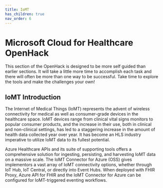```yaml
---
title: IoMT
has_children: true
nav_order: 6
---
```

# Microsoft Cloud for Healthcare OpenHack

This section of the OpenHack is designed to be more self guided than earlier sections. It will take a little more time to accomplish each task and there will often be more than one way to be successful. Take time to explore the tools and make the challenges your own!

## IoMT Introduction 
The Internet of Medical Things (IoMT) represents the advent of wireless connectivity for medical as well as consumer-grade devices in the healthcare space. IoMT devices range from clinical vital signs monitors to popular consumer products, and the increase in their use, both in clinical and non-clinical settings, has led to a staggering increase in the amount of health data collected year over year. It has become an HLS industry imperative to utilize IoMT data to its fullest potential.

Azure Healthcare APIs and its suite of supporting tools offers a comprehensive solution for ingesting, persisting, and harvesting IoMT data on a massive scale. The IoMT Connector for Azure (OSS) gives implementors a vast array of IoMT connectivity options, whether through IoT Hub, IoT Central, or directly into Event Hubs. When deployed with FHIR Proxy, Azure API for FHIR and the IoMT Connector for Azure can be configured for IoMT-triggered eventing workflows.
